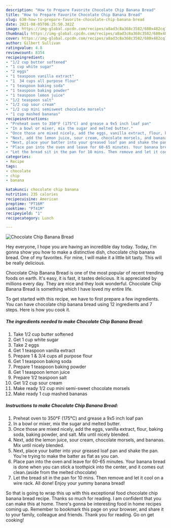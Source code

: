 ```yaml
---
description: "How to Prepare Favorite Chocolate Chip Banana Bread"
title: "How to Prepare Favorite Chocolate Chip Banana Bread"
slug: 630-how-to-prepare-favorite-chocolate-chip-banana-bread
date: 2021-08-05T06:25:50.382Z
image: https://img-global.cpcdn.com/recipes/a8ad3c8a368c3582/680x482cq70/chocolate-chip-banana-bread-recipe-main-photo.jpg
thumbnail: https://img-global.cpcdn.com/recipes/a8ad3c8a368c3582/680x482cq70/chocolate-chip-banana-bread-recipe-main-photo.jpg
cover: https://img-global.cpcdn.com/recipes/a8ad3c8a368c3582/680x482cq70/chocolate-chip-banana-bread-recipe-main-photo.jpg
author: Gilbert Sullivan
ratingvalue: 4.8
reviewcount: 8354
recipeingredient:
- "1/2 cup butter softened"
- "1 cup white sugar"
- "2 eggs"
- "1 teaspoon vanilla extract"
- "1  34 cups all purpose flour"
- "1 teaspoon baking soda"
- "1 teaspoon baking powder"
- "1 teaspoon lemon juice"
- "1/2 teaspoon salt"
- "1/2 cup sour cream"
- "1/2 cup mini semisweet chocolate morsels"
- "1 cup mashed bananas"
recipeinstructions:
- "Preheat oven to 350°F (175°C) and grease a 9x5 inch loaf pan"
- "In a bowl or mixer, mix the sugar and melted butter."
- "Once those are mixed nicely, add the eggs, vanilla extract, flour, baking soda, baking powder, and salt. Mix until nicely blended."
- "Next, add the lemon juice, sour cream, chocolate morsels, and bananas. Mix until nicely blended."
- "Next, place your batter into your greased loaf pan and shake the pan. You&#39;re trying to make the batter as flat as you can."
- "Place pan into the oven and leave for 60-65 minutes. Your banana bread is done when you can stick a toothpick into the center, and it comes out clean.(aside from the melted chocolate)"
- "Let the bread sit in the pan for 10 mins. Then remove and let it cool on a wire rack. All done! Enjoy your yummy banana bread!"
categories:
- Recipe
tags:
- chocolate
- chip
- banana

katakunci: chocolate chip banana 
nutrition: 235 calories
recipecuisine: American
preptime: "PT16M"
cooktime: "PT41M"
recipeyield: "1"
recipecategory: Lunch

---
```



![Chocolate Chip Banana Bread](https://img-global.cpcdn.com/recipes/a8ad3c8a368c3582/680x482cq70/chocolate-chip-banana-bread-recipe-main-photo.jpg)

Hey everyone, I hope you are having an incredible day today. Today, I'm gonna show you how to make a distinctive dish, chocolate chip banana bread. One of my favorites. For mine, I will make it a little bit tasty. This will be really delicious.

Chocolate Chip Banana Bread is one of the most popular of recent trending foods on earth. It's easy, it is fast, it tastes delicious. It is appreciated by millions every day. They are nice and they look wonderful. Chocolate Chip Banana Bread is something which I have loved my entire life.




To get started with this recipe, we have to first prepare a few ingredients. You can have chocolate chip banana bread using 12 ingredients and 7 steps. Here is how you cook it.

<!--inarticleads1-->

##### The ingredients needed to make Chocolate Chip Banana Bread:

1. Take 1/2 cup butter softened
1. Get 1 cup white sugar
1. Take 2 eggs
1. Get 1 teaspoon vanilla extract
1. Prepare 1 &amp; 3/4 cups all purpose flour
1. Get 1 teaspoon baking soda
1. Prepare 1 teaspoon baking powder
1. Get 1 teaspoon lemon juice
1. Prepare 1/2 teaspoon salt
1. Get 1/2 cup sour cream
1. Make ready 1/2 cup mini semi-sweet chocolate morsels
1. Make ready 1 cup mashed bananas




<!--inarticleads2-->

##### Instructions to make Chocolate Chip Banana Bread:

1. Preheat oven to 350°F (175°C) and grease a 9x5 inch loaf pan
1. In a bowl or mixer, mix the sugar and melted butter.
1. Once those are mixed nicely, add the eggs, vanilla extract, flour, baking soda, baking powder, and salt. Mix until nicely blended.
1. Next, add the lemon juice, sour cream, chocolate morsels, and bananas. Mix until nicely blended.
1. Next, place your batter into your greased loaf pan and shake the pan. You&#39;re trying to make the batter as flat as you can.
1. Place pan into the oven and leave for 60-65 minutes. Your banana bread is done when you can stick a toothpick into the center, and it comes out clean.(aside from the melted chocolate)
1. Let the bread sit in the pan for 10 mins. Then remove and let it cool on a wire rack. All done! Enjoy your yummy banana bread!




So that is going to wrap this up with this exceptional food chocolate chip banana bread recipe. Thanks so much for reading. I am confident that you can make this at home. There's gonna be interesting food in home recipes coming up. Remember to bookmark this page on your browser, and share it to your family, colleague and friends. Thank you for reading. Go on get cooking!

